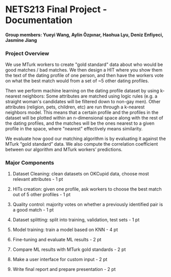 # NETS213 Final Project - Documentation
#### Group members: Yueyi Wang, Aylin Özpınar, Haohua Lyu, Deniz Enfiyeci, Jasmine Jiang

### Project Overview
We use MTurk workers to create "gold standard" data about who would be good matches / bad matches. We then design a HIT where you show them the text of the dating profile of one person, and then have the workers vote on what the best match would from a set of ~5 other dating profiles.

Then we perform machine learning on the dating profile dataset by using k-nearest neighbors: Some attributes are matched using logic rules (e.g. a straight woman's candidates will be filtered down to non-gay men). Other attributes (religion, pets, children, etc) are run through a k-nearest neighbors model. This means that a certain profile and the profiles in the dataset will be plotted within an n-dimensional space along with the rest of the dating profiles, and the matches will be the ones nearest to a given profile in the space, where "nearest" effectively means similarity.

We evaluate how good our matching algorithm is by evaluating it against the MTurk “gold standard” data. We also compute the correlation coefficient between our algorithm and MTurk workers’ predictions.

### Major Components
1. Dataset Cleaning: clean datasets on OKCupid data, choose most relevant attributes - 1 pt

2. HITs creation: given one profile, ask workers to choose the best match out of 5 other profiles - 1 pt

3. Quality control: majority votes on whether a previously identified pair is a good match - 1 pt

4. Dataset splitting: split into training, validation, test sets - 1 pt

5. Model training: train a model based on KNN - 4 pt

6. Fine-tuning and evaluate ML results - 2 pt

7. Compare ML results with MTurk gold standards - 2 pt

8. Make a user interface for custom input - 2 pt

9. Write final report and prepare presentation - 2 pt

